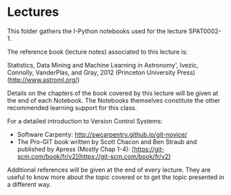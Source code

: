 # Lectures

This folder gathers the I-Python notebooks used for the lecture SPAT0002-1.    

The reference book (lecture notes) associated to this lecture is:

Statistics, Data Mining and Machine Learning in Astronomy', Ivezic, Connolly, VanderPlas, and Gray, 2012 (Princeton University Press) (http://www.astroml.org/)

Details on the chapters of the book covered by this lecture will be given at the end of each Notebook.
The Notebooks themselves constitute the other recommended learning support for this class. 


For a detailed introduction to Version Control Systems:

- Software Carpenty: http://swcarpentry.github.io/git-novice/
- The Pro-GIT book written by Scott Chacon and Ben Straub and published by Apress (Mostly Chap 1-4):
[https://git-scm.com/book/fr/v2](https://git-scm.com/book/fr/v2)

Additional references will be given at the end of every lecture. They are useful to know more about the topic covered or to get the topic presented in a different way.  
